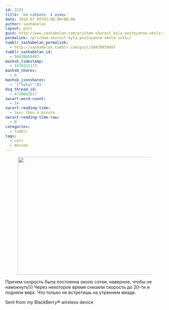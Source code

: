 ```yaml
---
id: 2235
title: 'на кабрике  в дождь'
date: 2010-07-05T03:08:00+00:00
author: sashabelan
layout: post
guid: http://www.sashabelan.com/prichem-skorost-byla-postoyanna-okolo-sotki/
permalink: /prichem-skorost-byla-postoyanna-okolo-sotki/
tumblr_sashabelan_permalink:
  - http://sashabelan.tumblr.com/post/50439850497
tumblr_sashabelan_id:
  - 50439850497
mashsb_timestamp:
  - 1470152173
mashsb_shares:
  - 0
mashsb_jsonshares:
  - '{"total":0}'
dsq_thread_id:
  - 4720062617
swcart-word-count:
  - 14
swcart-reading-time:
  - less then a minute
swcart-reading-time-raw:
  - 0
categories:
  - tumblr
tags:
  - cars
  - moscow
---
```

<div id='gallery-4' class='gallery galleryid-2235 gallery-columns-1 gallery-size-full'>
  <figure class='gallery-item'> 
  
  <div class='gallery-icon landscape'>
    <img width="500" height="375" src="http://www.sashabelan.ru/wp-content/uploads/2010/07/tumblr_mmt1l1tnr61qarj97o1_500.jpg" class="attachment-full size-full" alt="" srcset="http://www.sashabelan.ru/wp-content/uploads/2010/07/tumblr_mmt1l1tnr61qarj97o1_500.jpg 500w, http://www.sashabelan.ru/wp-content/uploads/2010/07/tumblr_mmt1l1tnr61qarj97o1_500-300x225.jpg 300w, http://www.sashabelan.ru/wp-content/uploads/2010/07/tumblr_mmt1l1tnr61qarj97o1_500-230x173.jpg 230w, http://www.sashabelan.ru/wp-content/uploads/2010/07/tumblr_mmt1l1tnr61qarj97o1_500-350x263.jpg 350w" sizes="(max-width: 500px) 100vw, 500px" />
  </div></figure>
</div>

Причем скорость была постоянна около сотки, наверное, чтобы не намокнуть!)) Через некоторое время снизили скорость до 20-ти и подняли верх. Что только не встретишь на утреннем мкаде.

Sent from my BlackBerry® wireless device